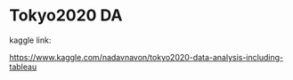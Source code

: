# Tokyo2020 DA
 

kaggle link: 

https://www.kaggle.com/nadavnavon/tokyo2020-data-analysis-including-tableau
